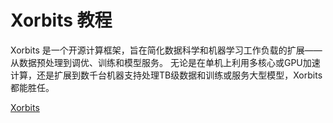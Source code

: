 # Xorbits 教程

<show-structure depth="2"/>

Xorbits 是一个开源计算框架，旨在简化数据科学和机器学习工作负载的扩展——从数据预处理到调优、训练和模型服务。
无论是在单机上利用多核心或GPU加速计算，还是扩展到数千台机器支持处理TB级数据和训练或服务大型模型，Xorbits 都能胜任。


<seealso>
<category ref="ref_docs">
</category>
<category ref="ref_github">
    <a href="https://github.com/xorbitsai/xorbits">Xorbits</a>
</category>
<category ref="ref_issues"></category>
<category ref="ref_hf"></category>
<category ref="ref_ms"></category>
</seealso>